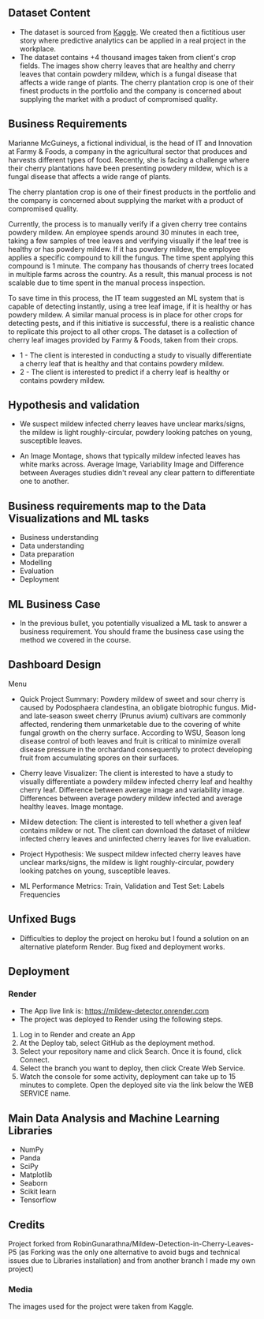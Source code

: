## Dataset Content
* The dataset is sourced from [Kaggle](https://www.kaggle.com/codeinstitute/cherry-leaves). We created then a fictitious user story where predictive analytics can be applied in a real project in the workplace.
* The dataset contains +4 thousand images taken from client's crop fields. The images show cherry leaves that are healthy and cherry leaves that contain powdery mildew, which is a fungal disease that affects a wide range of plants. The cherry plantation crop is one of their finest products in the portfolio and the company is concerned about supplying the market with a product of compromised quality.



## Business Requirements

Marianne McGuineys, a fictional individual, is the head of IT and Innovation at Farmy & Foods, a company in the agricultural sector that produces and harvests different types of food. Recently, she is facing a challenge where their cherry plantations have been presenting powdery mildew, which is a fungal disease that affects a wide range of plants.

The cherry plantation crop is one of their finest products in the portfolio and the company is concerned about supplying the market with a product of compromised quality.

Currently, the process is to manually verify if a given cherry tree contains powdery mildew. An employee spends around 30 minutes in each tree, taking a few samples of tree leaves and verifying visually if the leaf tree is healthy or has powdery mildew. If it has powdery mildew, the employee applies a specific compound to kill the fungus. The time spent applying this compound is 1 minute. The company has thousands of cherry trees located in multiple farms across the country. As a result, this manual process is not scalable due to time spent in the manual process inspection.

To save time in this process, the IT team suggested an ML system that is capable of detecting instantly, using a tree leaf image, if it is healthy or has powdery mildew. A similar manual process is in place for other crops for detecting pests, and if this initiative is successful, there is a realistic chance to replicate this project to all other crops. The dataset is a collection of cherry leaf images provided by Farmy & Foods, taken from their crops.

* 1 - The client is interested in conducting a study to visually differentiate a cherry leaf that is healthy and that contains powdery mildew.
* 2 - The client is interested to predict if a cherry leaf is healthy or contains powdery mildew.


## Hypothesis and validation
* We suspect mildew infected cherry leaves have unclear marks/signs, the mildew is light roughly-circular, powdery looking patches on young, susceptible leaves.

* An Image Montage, shows that typically mildew infected leaves has white marks across. Average Image, Variability Image and Difference between Averages studies didn't reveal any clear pattern to differentiate one to another.



## Business requirements map to the Data Visualizations and ML tasks
* Business understanding 
* Data understanding
* Data preparation
* Modelling
* Evaluation
* Deployment


## ML Business Case
* In the previous bullet, you potentially visualized a ML task to answer a business requirement. You should frame the business case using the method we covered in the course.


## Dashboard Design
Menu
* Quick Project Summary: 
  Powdery mildew of sweet and sour cherry is caused by Podosphaera clandestina, an obligate biotrophic fungus.
  Mid- and late-season sweet cherry (Prunus avium) cultivars are commonly affected, rendering them unmarketable due to the covering of white fungal growth   on the cherry surface.
  According to WSU, Season long disease control of both leaves and fruit is critical to minimize overall disease pressure in the orchardand consequently to   protect developing fruit from accumulating spores on their surfaces.

* Cherry leave Visualizer:
  The client is interested to have a study to visually differentiate a powdery mildew infected cherry leaf and healthy cherry leaf.
  Difference between average image and variability image.
  Differences between average powdery mildew infected and average healthy leaves.
  Image montage.
  
* Mildew detection:
  The client is interested to tell whether a given leaf contains mildew or not.
  The client can download the dataset of mildew infected cherry leaves and uninfected cherry leaves for live evaluation.
  
* Project Hypothesis:
  We suspect mildew infected cherry leaves have unclear marks/signs, the mildew is light roughly-circular, powdery looking patches on young, susceptible     leaves.
  
* ML Performance Metrics:
  Train, Validation and Test Set: Labels Frequencies


## Unfixed Bugs
* Difficulties to deploy the project on heroku but I found a solution on an alternative plateform Render. Bug fixed and deployment works.
## Deployment
### Render

* The App live link is: https://mildew-detector.onrender.com
* The project was deployed to Render using the following steps.

1. Log in to Render and create an App
2. At the Deploy tab, select GitHub as the deployment method.
3. Select your repository name and click Search. Once it is found, click Connect.
4. Select the branch you want to deploy, then click Create Web Service.
5. Watch the console for some activity, deployment can take up to 15 minutes to complete. Open the deployed site via the link below the WEB SERVICE name.
   

## Main Data Analysis and Machine Learning Libraries
* NumPy
* Panda
* SciPy
* Matplotlib
* Seaborn
* Scikit learn
* Tensorflow


## Credits 

Project forked from RobinGunarathna/Mildew-Detection-in-Cherry-Leaves-P5 (as Forking was the only one alternative to avoid bugs and technical issues due to Libraries installation) and from another branch I made my own project)
 
### Media

The images used for the project were taken from Kaggle.



